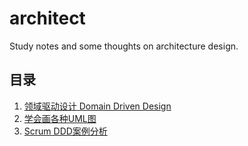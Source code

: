 # architect
Study notes and some thoughts on architecture design.

## 目录
1. [领域驱动设计 Domain Driven Design](DDD.md)
1. [学会画各种UML图](UML.md)
2. [Scrum DDD案例分析](scrum-case.md)

